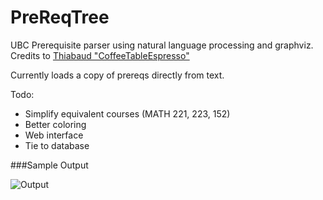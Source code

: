 # PreReqTree

UBC Prerequisite parser using natural language processing and graphviz. Credits to [Thiabaud "CoffeeTableEspresso"](https://github.com/CoffeeTableEspresso/CourseBrowserImproved)

Currently loads a copy of prereqs directly from text.

Todo:

- Simplify equivalent courses (MATH 221, 223, 152)
- Better coloring
- Web interface
- Tie to database 

###Sample Output

![Output](https://i.imgur.com/21FsKOE.png)